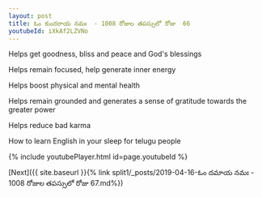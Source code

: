 ```yaml
---
layout: post
title: ఓం కుందరాయ నమః  - 1008 రోజుల తపస్సులో రోజు  66
youtubeId: iXkAf2LZVNo
---
```

 
 
Helps get goodness, bliss and peace and God's blessings
 
Helps remain focused, help generate inner energy 
 
Helps boost physical and mental health 
 
Helps remain grounded and generates a sense of gratitude towards the greater power 
 
Helps reduce bad karma
 
How to learn English in your sleep for telugu people
 
 
 
 


{% include youtubePlayer.html id=page.youtubeId %}
 
[Next]({{ site.baseurl }}{% link split1/_posts/2019-04-16-ఓం దమాయ నమః  - 1008 రోజుల తపస్సులో రోజు  67.md%})
 
